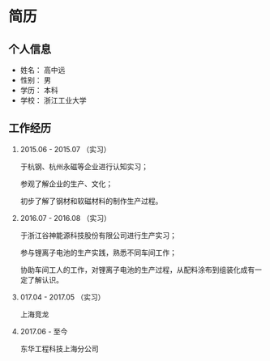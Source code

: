 # 简历

## 个人信息

- 姓名： 高中远
- 性别： 男
- 学历： 本科
- 学校： 浙江工业大学

## 工作经历

1. 2015.06 - 2015.07 （实习）

    于杭钢、杭州永磁等企业进行认知实习；
    
    参观了解企业的生产、文化；
    
    初步了解了钢材和软磁材料的制作生产过程。

2. 2016.07 - 2016.08 （实习）
    
    于浙江谷神能源科技股份有限公司进行生产实习；
    
    参与锂离子电池的生产实践，熟悉不同车间工作；
    
    协助车间工人的工作，对锂离子电池的生产过程，从配料涂布到组装化成有一定了解认识。

3. 017.04 - 2017.05 （实习）

    上海竞龙

4. 2017.06 - 至今

    东华工程科技上海分公司